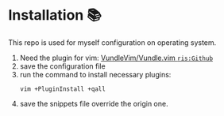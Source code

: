 # Installation 📚

This repo is used for myself configuration on operating system.

1. Need the plugin for vim: [VundleVim/Vundle.vim `ris:Github`](https://github.com/VundleVim/Vundle.vim)
2. save the configuration file
3. run the command to install necessary plugins: 
	```shell
	vim +PluginInstall +qall
	```
4. save the snippets file override the origin one.
